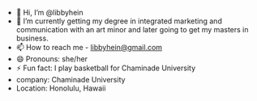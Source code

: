 - 👋 Hi, I’m @libbyhein
- 🌱 I’m currently getting my degree in integrated marketing and communication with an art minor and later going to get my masters in business. 
- 📫 How to reach me - libbyhein@gmail.com
- 😄 Pronouns: she/her
- ⚡ Fun fact: I play basketball for Chaminade University
- company: Chaminade University
- Location: Honolulu, Hawaii

<!---
libbyhein/libbyhein is a ✨ special ✨ repository because its `README.md` (this file) appears on your GitHub profile.
You can click the Preview link to take a look at your changes.
--->
